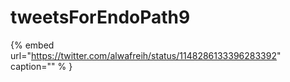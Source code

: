 # tweetsForEndoPath9

{% embed url="https://twitter.com/alwafreih/status/1148286133396283392"  caption="" % }
